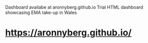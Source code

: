 Dashboard availabe at aronnyberg.github.io
Trial HTML dashboard showcasing EMA take-up in Wales

# https://aronnyberg.github.io/
